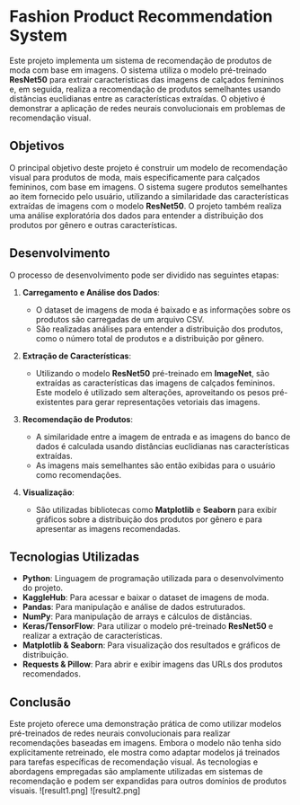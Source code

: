# Fashion Product Recommendation System

Este projeto implementa um sistema de recomendação de produtos de moda com base em imagens. O sistema utiliza o modelo pré-treinado **ResNet50** para extrair características das imagens de calçados femininos e, em seguida, realiza a recomendação de produtos semelhantes usando distâncias euclidianas entre as características extraídas. O objetivo é demonstrar a aplicação de redes neurais convolucionais em problemas de recomendação visual.

## Objetivos

O principal objetivo deste projeto é construir um modelo de recomendação visual para produtos de moda, mais especificamente para calçados femininos, com base em imagens. O sistema sugere produtos semelhantes ao item fornecido pelo usuário, utilizando a similaridade das características extraídas de imagens com o modelo **ResNet50**. O projeto também realiza uma análise exploratória dos dados para entender a distribuição dos produtos por gênero e outras características.

## Desenvolvimento

O processo de desenvolvimento pode ser dividido nas seguintes etapas:

1. **Carregamento e Análise dos Dados**:
   - O dataset de imagens de moda é baixado e as informações sobre os produtos são carregadas de um arquivo CSV.
   - São realizadas análises para entender a distribuição dos produtos, como o número total de produtos e a distribuição por gênero.

2. **Extração de Características**:
   - Utilizando o modelo **ResNet50** pré-treinado em **ImageNet**, são extraídas as características das imagens de calçados femininos. Este modelo é utilizado sem alterações, aproveitando os pesos pré-existentes para gerar representações vetoriais das imagens.

3. **Recomendação de Produtos**:
   - A similaridade entre a imagem de entrada e as imagens do banco de dados é calculada usando distâncias euclidianas nas características extraídas.
   - As imagens mais semelhantes são então exibidas para o usuário como recomendações.

4. **Visualização**:
   - São utilizadas bibliotecas como **Matplotlib** e **Seaborn** para exibir gráficos sobre a distribuição dos produtos por gênero e para apresentar as imagens recomendadas.

## Tecnologias Utilizadas

- **Python**: Linguagem de programação utilizada para o desenvolvimento do projeto.
- **KaggleHub**: Para acessar e baixar o dataset de imagens de moda.
- **Pandas**: Para manipulação e análise de dados estruturados.
- **NumPy**: Para manipulação de arrays e cálculos de distâncias.
- **Keras/TensorFlow**: Para utilizar o modelo pré-treinado **ResNet50** e realizar a extração de características.
- **Matplotlib & Seaborn**: Para visualização dos resultados e gráficos de distribuição.
- **Requests & Pillow**: Para abrir e exibir imagens das URLs dos produtos recomendados.

## Conclusão

Este projeto oferece uma demonstração prática de como utilizar modelos pré-treinados de redes neurais convolucionais para realizar recomendações baseadas em imagens. Embora o modelo não tenha sido explicitamente retreinado, ele mostra como adaptar modelos já treinados para tarefas específicas de recomendação visual. As tecnologias e abordagens empregadas são amplamente utilizadas em sistemas de recomendação e podem ser expandidas para outros domínios de produtos visuais.
![result1.png]
![result2.png]
